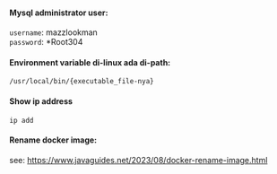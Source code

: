 #### Mysql administrator user:
`username`: mazzlookman <br>
`password`: *Root304

#### Environment variable di-linux ada di-path:
`/usr/local/bin/{executable_file-nya}`

#### Show ip address
`ip add`

#### Rename docker image:<br>
see: https://www.javaguides.net/2023/08/docker-rename-image.html

